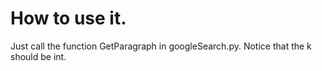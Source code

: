 # How to use it.
Just call the function GetParagraph in googleSearch.py.
Notice that the k should be int.